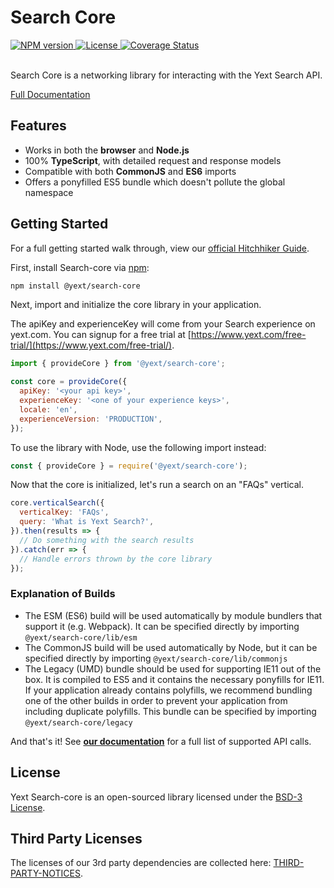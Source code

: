 # Search Core


<div>
  <a href="https://npmjs.org/package/@yext/search-core">
    <img src="https://img.shields.io/npm/v/@yext/search-core" alt="NPM version"/>
  </a>
  <a href="./LICENSE">
    <img src="https://img.shields.io/badge/License-BSD%203--Clause-blue.svg" alt="License"/>
  </a>
  <a href='https://coveralls.io/github/yext/search-core?branch=master'>
    <img src='https://coveralls.io/repos/github/yext/search-core/badge.svg?branch=master' alt='Coverage Status' />
  </a>
</div>
<br>

Search Core is a networking library for interacting with the Yext Search API.

[Full Documentation](./docs/search-core.md)

## Features

- Works in both the **browser** and **Node.js**
- 100% **TypeScript**, with detailed request and response models
- Compatible with both **CommonJS** and **ES6** imports
- Offers a ponyfilled ES5 bundle which doesn't pollute the global namespace

## Getting Started

For a full getting started walk through, view our [official Hitchhiker Guide](https://hitchhikers.yext.com/guides/answers-core-getting-started/).

First, install Search-core via [npm](https://www.npmjs.com/get-npm):

```bash
npm install @yext/search-core
```

Next, import and initialize the core library in your application.

The apiKey and experienceKey will come from your Search experience on yext.com. You can signup for a free trial at [https://www.yext.com/free-trial/](https://www.yext.com/free-trial/).

```js
import { provideCore } from '@yext/search-core';

const core = provideCore({
  apiKey: '<your api key>',
  experienceKey: '<one of your experience keys>',
  locale: 'en',
  experienceVersion: 'PRODUCTION',
});
```

To use the library with Node, use the following import instead:
```js
const { provideCore } = require('@yext/search-core');
``` 

Now that the core is initialized, let's run a search on an "FAQs" vertical.

```js
core.verticalSearch({
  verticalKey: 'FAQs',
  query: 'What is Yext Search?',
}).then(results => {
  // Do something with the search results
}).catch(err => {
  // Handle errors thrown by the core library
});
```

### Explanation of Builds
- The ESM (ES6) build will be used automatically by module bundlers that support it (e.g. Webpack). It can be specified directly by importing `@yext/search-core/lib/esm`
- The CommonJS build will be used automatically by Node, but it can be specified directly by importing `@yext/search-core/lib/commonjs`
- The Legacy (UMD) bundle should be used for supporting IE11 out of the box. It is compiled to ES5 and it contains the necessary ponyfills for IE11. If your application already contains polyfills, we recommend bundling one of the other builds in order to prevent your application from including duplicate polyfills. This bundle can be specified by importing `@yext/search-core/legacy`


And that's it! See **[our documentation](./docs/search-core.searchcore.md)** for a full list of supported API calls.

## License

Yext Search-core is an open-sourced library licensed under the [BSD-3 License](./LICENSE).

## Third Party Licenses

The licenses of our 3rd party dependencies are collected here: [THIRD-PARTY-NOTICES](./THIRD-PARTY-NOTICES).
